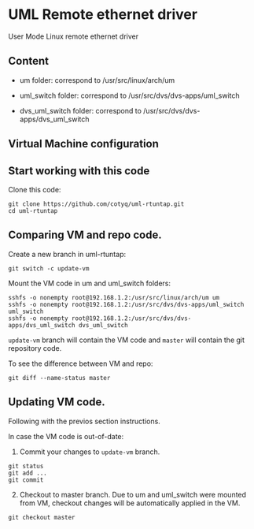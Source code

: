 # UML Remote ethernet driver

User Mode Linux remote ethernet driver

## Content

- um folder: correspond to /usr/src/linux/arch/um

- uml_switch folder: correspond to /usr/src/dvs/dvs-apps/uml_switch

- dvs_uml_switch folder: correspond to /usr/src/dvs/dvs-apps/dvs_uml_switch

## Virtual Machine configuration


## Start working with this code

Clone this code:

```
git clone https://github.com/cotyq/uml-rtuntap.git
cd uml-rtuntap
```

## Comparing VM and repo code.

Create a new branch in uml-rtuntap:

```
git switch -c update-vm
```

Mount the VM code in um and uml_switch folders:

```
sshfs -o nonempty root@192.168.1.2:/usr/src/linux/arch/um um
sshfs -o nonempty root@192.168.1.2:/usr/src/dvs/dvs-apps/uml_switch uml_switch
sshfs -o nonempty root@192.168.1.2:/usr/src/dvs/dvs-apps/dvs_uml_switch dvs_uml_switch
```

`update-vm` branch will contain the VM code and `master` will contain the git repository code.

To see the difference between VM and repo:

```
git diff --name-status master
```

## Updating VM code.

Following with the previos section instructions.

In case the VM code is out-of-date:

1. Commit your changes to `update-vm` branch.

```
git status
git add ...
git commit
```

2. Checkout to master branch. Due to um and uml_switch were mounted from VM, checkout changes will be automatically applied in the VM.

```
git checkout master
```

